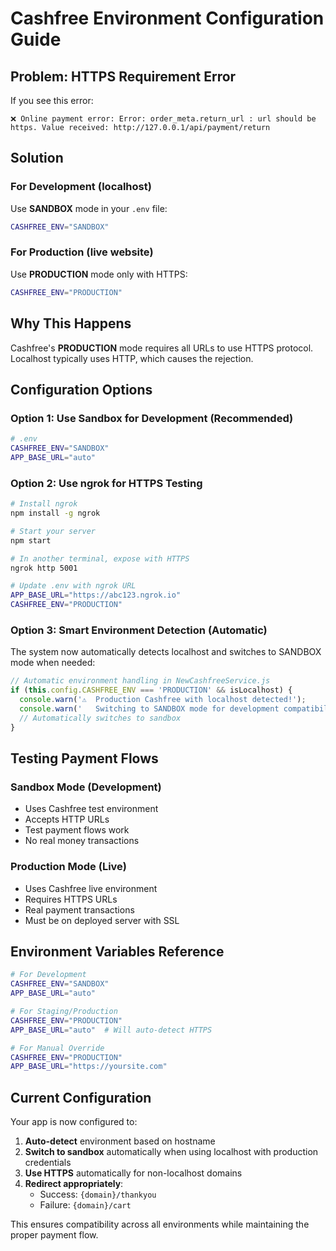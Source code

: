 # Cashfree Environment Configuration Guide

## Problem: HTTPS Requirement Error

If you see this error:
```
❌ Online payment error: Error: order_meta.return_url : url should be https. Value received: http://127.0.0.1/api/payment/return
```

## Solution

### For Development (localhost)
Use **SANDBOX** mode in your `.env` file:
```bash
CASHFREE_ENV="SANDBOX"
```

### For Production (live website)
Use **PRODUCTION** mode only with HTTPS:
```bash
CASHFREE_ENV="PRODUCTION"
```

## Why This Happens

Cashfree's **PRODUCTION** mode requires all URLs to use HTTPS protocol. Localhost typically uses HTTP, which causes the rejection.

## Configuration Options

### Option 1: Use Sandbox for Development (Recommended)
```bash
# .env
CASHFREE_ENV="SANDBOX"
APP_BASE_URL="auto"
```

### Option 2: Use ngrok for HTTPS Testing
```bash
# Install ngrok
npm install -g ngrok

# Start your server
npm start

# In another terminal, expose with HTTPS
ngrok http 5001

# Update .env with ngrok URL
APP_BASE_URL="https://abc123.ngrok.io"
CASHFREE_ENV="PRODUCTION"
```

### Option 3: Smart Environment Detection (Automatic)
The system now automatically detects localhost and switches to SANDBOX mode when needed:

```javascript
// Automatic environment handling in NewCashfreeService.js
if (this.config.CASHFREE_ENV === 'PRODUCTION' && isLocalhost) {
  console.warn('⚠️  Production Cashfree with localhost detected!');
  console.warn('   Switching to SANDBOX mode for development compatibility.');
  // Automatically switches to sandbox
}
```

## Testing Payment Flows

### Sandbox Mode (Development)
- Uses Cashfree test environment
- Accepts HTTP URLs
- Test payment flows work
- No real money transactions

### Production Mode (Live)
- Uses Cashfree live environment
- Requires HTTPS URLs
- Real payment transactions
- Must be on deployed server with SSL

## Environment Variables Reference

```bash
# For Development
CASHFREE_ENV="SANDBOX"
APP_BASE_URL="auto"

# For Staging/Production
CASHFREE_ENV="PRODUCTION"
APP_BASE_URL="auto"  # Will auto-detect HTTPS

# For Manual Override
CASHFREE_ENV="PRODUCTION"
APP_BASE_URL="https://yoursite.com"
```

## Current Configuration

Your app is now configured to:
1. **Auto-detect** environment based on hostname
2. **Switch to sandbox** automatically when using localhost with production credentials
3. **Use HTTPS** automatically for non-localhost domains
4. **Redirect appropriately**:
   - Success: `{domain}/thankyou`
   - Failure: `{domain}/cart`

This ensures compatibility across all environments while maintaining the proper payment flow.
